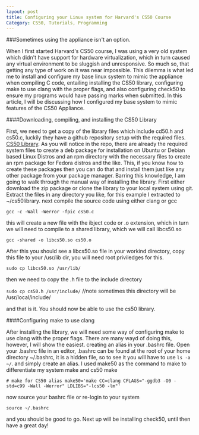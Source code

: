 ```yaml
---
layout: post
title: Configuring your Linux system for Harvard's CS50 Course
Category: CS50, Tutorials, Programming
---
```


###Sometimes using the appliance isn't an option.

When I first started Harvard's CS50 course, I was using a very old system which didn't have support for hardware virtualization, which in turn caused any virtual environment to be sluggish and unresponsive.  So much so, that getting any type of work on it was near impossible.  This dilemma is what led me to install and configure my base linux system to mimic the appliance when compiling C code, entailing installing the CS50 library, configuring make to use clang with the proper flags, and also configuring check50 to ensure my programs would have passing marks when submitted.  In this article, I will be discussing how I configured my base system to mimic features of the CS50 Appliance.

####Downloading, compiling, and installing the CS50 Library

First, we need to get a copy of the library files which include cd50.h and cs50.c, luckily they have a github repository setup with the required files.  [CS50 Library](https://github.com/cs50/library50-c "CS50 Library").  As you will notice in the repo, there are already the required system files to create a deb package for installation on Ubuntu or Debian based Linux Distros and an rpm directory with the necessary files to create an rpm package for Fedora distros and the like.  This, if you know how to create these packages then you can do that and install them just like any other package from your package manager.  Barring this knowledge, I am going to walk through the manual way of installing the library.  First either download the zip package or clone the library to your local system using git.  Extract the files in any directory you like, for this example I extracted to ~/cs50library.  next compile the source code using either clang or gcc 

`gcc -c -Wall -Werror -fpic cs50.c` 

this will create a new file with the ibject code or .o extension, which in turn we will need to compile to a shared library, which we will call libcs50.so

`gcc -shared -o libcs50.so cs50.o`

After this you should see a libcs50.so file in your workind directory, copy this file to your /usr/lib dir, you will need root priviledges for this.

`sudo cp libcs50.so /usr/lib/`

then we need to copy the .h file to the include directory

`sudo cp cs50.h /usr/include/` //note sometimes this directory will be /usr/local/include/

and that is it.  You should now be able to use the cs50 library.

####Configuring make to use clang

After installing the library, we will need some way of configuring make to use clang with the proper flags.  There are many wayd of doing this, however, I will show the easiest.  creating an alias in your .bashrc file.  Open your .bashrc file in an editor, .bashrc can be found at the root of your home directory ~/.bashrc, it is a hidden file, so to see it you will have to use `ls -a ~/`.  and simply create an alias.  I used make50 as the command to make to differentiate my system make and cs50 make

`# make for CS50
alias make50='make CC=clang CFLAGS="-ggdb3 -O0 -std=c99 -Wall -Werror" LDLIBS="-lcs50 -lm"'`

now source your bashrc file or re-login to your system

`source ~/.bashrc`

and you should be good to go.  Next up will be installing check50, until then have a great day!
